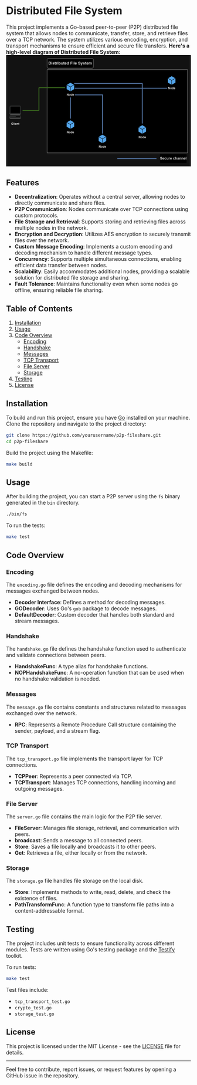 # Distributed File System

This project implements a Go-based peer-to-peer (P2P) distributed file system that allows nodes to communicate, transfer, store, and retrieve files over a TCP network. The system utilizes various encoding, encryption, and transport mechanisms to ensure efficient and secure file transfers. **Here's a high-level diagram of Distributed File System:**
![High-Level Diagram of Distributed File System](godfs_diagram.png)

## Features

- **Decentralization**: Operates without a central server, allowing nodes to directly communicate and share files.
- **P2P Communication**: Nodes communicate over TCP connections using custom protocols.
- **File Storage and Retrieval**: Supports storing and retrieving files across multiple nodes in the network.
- **Encryption and Decryption**: Utilizes AES encryption to securely transmit files over the network.
- **Custom Message Encoding**: Implements a custom encoding and decoding mechanism to handle different message types.
- **Concurrency**: Supports multiple simultaneous connections, enabling efficient data transfer between nodes.
- **Scalability**: Easily accommodates additional nodes, providing a scalable solution for distributed file storage and sharing.
- **Fault Tolerance**: Maintains functionality even when some nodes go offline, ensuring reliable file sharing.

## Table of Contents

1. [Installation](#installation)
2. [Usage](#usage)
3. [Code Overview](#code-overview)
   - [Encoding](#encoding)
   - [Handshake](#handshake)
   - [Messages](#messages)
   - [TCP Transport](#tcp-transport)
   - [File Server](#file-server)
   - [Storage](#storage)
4. [Testing](#testing)
5. [License](#license)

## Installation

To build and run this project, ensure you have [Go](https://golang.org/) installed on your machine. Clone the repository and navigate to the project directory:

```bash
git clone https://github.com/yourusername/p2p-fileshare.git
cd p2p-fileshare
```

Build the project using the Makefile:

```bash
make build
```

## Usage

After building the project, you can start a P2P server using the `fs` binary generated in the `bin` directory.

```bash
./bin/fs
```

To run the tests:

```bash
make test
```

## Code Overview

### Encoding

The `encoding.go` file defines the encoding and decoding mechanisms for messages exchanged between nodes.

- **Decoder Interface**: Defines a method for decoding messages.
- **GODecoder**: Uses Go's `gob` package to decode messages.
- **DefaultDecoder**: Custom decoder that handles both standard and stream messages.

### Handshake

The `handshake.go` file defines the handshake function used to authenticate and validate connections between peers.

- **HandshakeFunc**: A type alias for handshake functions.
- **NOPHandshakeFunc**: A no-operation function that can be used when no handshake validation is needed.

### Messages

The `message.go` file contains constants and structures related to messages exchanged over the network.

- **RPC**: Represents a Remote Procedure Call structure containing the sender, payload, and a stream flag.

### TCP Transport

The `tcp_transport.go` file implements the transport layer for TCP connections.

- **TCPPeer**: Represents a peer connected via TCP.
- **TCPTransport**: Manages TCP connections, handling incoming and outgoing messages.

### File Server

The `server.go` file contains the main logic for the P2P file server.

- **FileServer**: Manages file storage, retrieval, and communication with peers.
- **broadcast**: Sends a message to all connected peers.
- **Store**: Saves a file locally and broadcasts it to other peers.
- **Get**: Retrieves a file, either locally or from the network.

### Storage

The `storage.go` file handles file storage on the local disk.

- **Store**: Implements methods to write, read, delete, and check the existence of files.
- **PathTransformFunc**: A function type to transform file paths into a content-addressable format.

## Testing

The project includes unit tests to ensure functionality across different modules. Tests are written using Go's testing package and the [Testify](https://github.com/stretchr/testify) toolkit.

To run tests:

```bash
make test
```

Test files include:

- `tcp_transport_test.go`
- `crypto_test.go`
- `storage_test.go`

## License

This project is licensed under the MIT License - see the [LICENSE](LICENSE) file for details.

---

Feel free to contribute, report issues, or request features by opening a GitHub issue in the repository.
